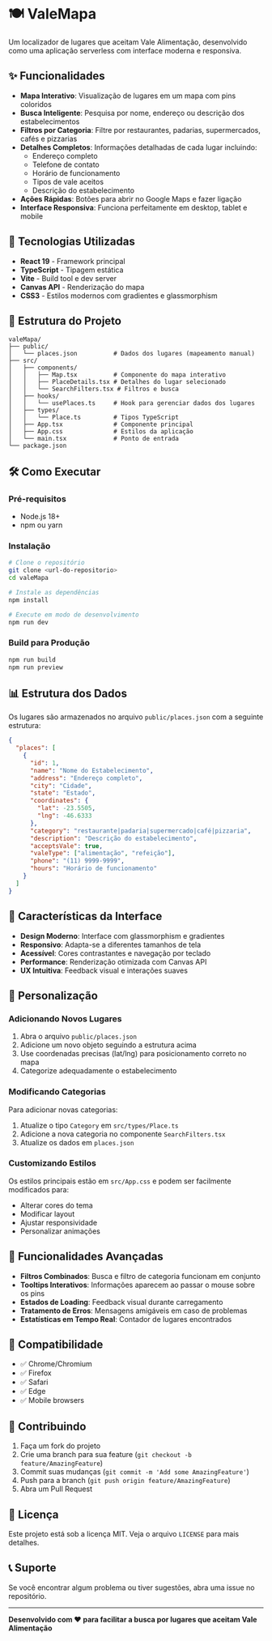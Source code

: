 # 🍽️ ValeMapa

Um localizador de lugares que aceitam Vale Alimentação, desenvolvido como uma aplicação serverless com interface moderna e responsiva.

## ✨ Funcionalidades

- **Mapa Interativo**: Visualização de lugares em um mapa com pins coloridos
- **Busca Inteligente**: Pesquisa por nome, endereço ou descrição dos estabelecimentos
- **Filtros por Categoria**: Filtre por restaurantes, padarias, supermercados, cafés e pizzarias
- **Detalhes Completos**: Informações detalhadas de cada lugar incluindo:
  - Endereço completo
  - Telefone de contato
  - Horário de funcionamento
  - Tipos de vale aceitos
  - Descrição do estabelecimento
- **Ações Rápidas**: Botões para abrir no Google Maps e fazer ligação
- **Interface Responsiva**: Funciona perfeitamente em desktop, tablet e mobile

## 🚀 Tecnologias Utilizadas

- **React 19** - Framework principal
- **TypeScript** - Tipagem estática
- **Vite** - Build tool e dev server
- **Canvas API** - Renderização do mapa
- **CSS3** - Estilos modernos com gradientes e glassmorphism

## 📁 Estrutura do Projeto

```
valeMapa/
├── public/
│   └── places.json          # Dados dos lugares (mapeamento manual)
├── src/
│   ├── components/
│   │   ├── Map.tsx          # Componente do mapa interativo
│   │   ├── PlaceDetails.tsx # Detalhes do lugar selecionado
│   │   └── SearchFilters.tsx # Filtros e busca
│   ├── hooks/
│   │   └── usePlaces.ts     # Hook para gerenciar dados dos lugares
│   ├── types/
│   │   └── Place.ts         # Tipos TypeScript
│   ├── App.tsx              # Componente principal
│   ├── App.css              # Estilos da aplicação
│   └── main.tsx             # Ponto de entrada
└── package.json
```

## 🛠️ Como Executar

### Pré-requisitos
- Node.js 18+ 
- npm ou yarn

### Instalação
```bash
# Clone o repositório
git clone <url-do-repositorio>
cd valeMapa

# Instale as dependências
npm install

# Execute em modo de desenvolvimento
npm run dev
```

### Build para Produção
```bash
npm run build
npm run preview
```

## 📊 Estrutura dos Dados

Os lugares são armazenados no arquivo `public/places.json` com a seguinte estrutura:

```json
{
  "places": [
    {
      "id": 1,
      "name": "Nome do Estabelecimento",
      "address": "Endereço completo",
      "city": "Cidade",
      "state": "Estado",
      "coordinates": {
        "lat": -23.5505,
        "lng": -46.6333
      },
      "category": "restaurante|padaria|supermercado|café|pizzaria",
      "description": "Descrição do estabelecimento",
      "acceptsVale": true,
      "valeType": ["alimentação", "refeição"],
      "phone": "(11) 9999-9999",
      "hours": "Horário de funcionamento"
    }
  ]
}
```

## 🎨 Características da Interface

- **Design Moderno**: Interface com glassmorphism e gradientes
- **Responsivo**: Adapta-se a diferentes tamanhos de tela
- **Acessível**: Cores contrastantes e navegação por teclado
- **Performance**: Renderização otimizada com Canvas API
- **UX Intuitiva**: Feedback visual e interações suaves

## 🔧 Personalização

### Adicionando Novos Lugares

1. Abra o arquivo `public/places.json`
2. Adicione um novo objeto seguindo a estrutura acima
3. Use coordenadas precisas (lat/lng) para posicionamento correto no mapa
4. Categorize adequadamente o estabelecimento

### Modificando Categorias

Para adicionar novas categorias:

1. Atualize o tipo `Category` em `src/types/Place.ts`
2. Adicione a nova categoria no componente `SearchFilters.tsx`
3. Atualize os dados em `places.json`

### Customizando Estilos

Os estilos principais estão em `src/App.css` e podem ser facilmente modificados para:
- Alterar cores do tema
- Modificar layout
- Ajustar responsividade
- Personalizar animações

## 🌟 Funcionalidades Avançadas

- **Filtros Combinados**: Busca e filtro de categoria funcionam em conjunto
- **Tooltips Interativos**: Informações aparecem ao passar o mouse sobre os pins
- **Estados de Loading**: Feedback visual durante carregamento
- **Tratamento de Erros**: Mensagens amigáveis em caso de problemas
- **Estatísticas em Tempo Real**: Contador de lugares encontrados

## 📱 Compatibilidade

- ✅ Chrome/Chromium
- ✅ Firefox
- ✅ Safari
- ✅ Edge
- ✅ Mobile browsers

## 🤝 Contribuindo

1. Faça um fork do projeto
2. Crie uma branch para sua feature (`git checkout -b feature/AmazingFeature`)
3. Commit suas mudanças (`git commit -m 'Add some AmazingFeature'`)
4. Push para a branch (`git push origin feature/AmazingFeature`)
5. Abra um Pull Request

## 📄 Licença

Este projeto está sob a licença MIT. Veja o arquivo `LICENSE` para mais detalhes.

## 📞 Suporte

Se você encontrar algum problema ou tiver sugestões, abra uma issue no repositório.

---

**Desenvolvido com ❤️ para facilitar a busca por lugares que aceitam Vale Alimentação**
